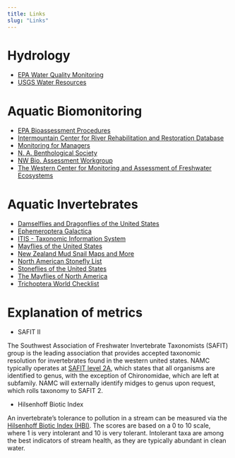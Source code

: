 ```yaml
---
title: Links
slug: "Links"
---
```


# Hydrology

- [EPA Water Quality Monitoring](http://www.epa.gov/owow/monitoring/rbp/)
- [USGS Water Resources](http://h2o.usgs.gov)

# Aquatic Biomonitoring

- [EPA Bioassessment Procedures](http://www.epa.gov/bioindicators)
- [Intermountain  Center for River Rehabilitation and Restoration Database](http://www.cnr.usu.edu/icrrr/htm/utah-restoration-database)
- [Monitoring for Managers](http://www.icbemp.gov/spatial/lee_monitor/)
- [N. A. Benthological Society](http://www.benthos.org)
- [NW Bio. Assessment Workgroup](http://www.epa.gov/r10earth/offices/oea/aqbioass.html)
- [The Western Center for Monitoring and Assessment of Freshwater Ecosystems](http://www.qcnr.usu.edu/wmc/)

# Aquatic Invertebrates

- [Damselflies and Dragonflies of the United States](http://www.npwrc.usgs.gov/resource/distr/Insects/Dfly/DFLYUSA.HTM)
- [Ephemeroptera Galactica](http://www.famu.org/mayfly/index.html)
- [ITIS - Taxonomic Information System](http://www.itis.gov)
- [Mayflies of the United States](http://www.npwrc.usgs.gov/resource/distr/insects/mfly/mflyusa.htm)
- [New Zealand Mud Snail Maps and More](http://www.esg.montana.edu/aim/mollusca/nzms/)
- [North American Stonefly List](http://www.mc.edu/%7Estark/stonefly.html)
- [Stoneflies of the United States](http://www.npwrc.usgs.gov/resource/distr/insects/sfly/sflyusa.htm)
- [The Mayflies of North America](http://www.entm.purdue.edu/entomology/research/mayfly/contents.html)
- [Trichoptera World Checklist](http://entweb.clemson.edu/database/trichopt/)

# Explanation of metrics

* SAFIT II

The Southwest Association of Freshwater Invertebrate Taxonomists (SAFIT) group is the leading association that provides accepted taxonomic resolution for invertebrates found in the western united states. NAMC typically operates at [SAFIT level 2A](https://www.safit.org/level2a.php), which states that all organisms are identified to genus, with the exception of Chironomidae, which are left at subfamily. NAMC will externally identify midges to genus upon request, which rolls taxonomy to SAFIT 2.

* Hilsenhoff Biotic Index

An invertebrate’s tolerance to pollution in a stream can be measured via the [Hilsenhoff Biotic Index (HBI)](http://cfb.unh.edu/StreamKey/html/biotic_indicators/indices/Hilsenhoff.html). The scores are based on a 0 to 10 scale, where 1 is very intolerant and 10 is very tolerant. Intolerant taxa are among the best indicators of stream health, as they are typically abundant in clean water.
